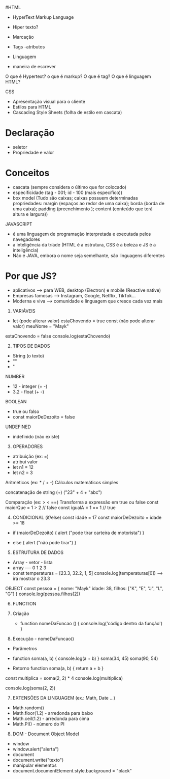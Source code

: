 #HTML 
- HyperText Markup Language

- Hiper texto?
- Marcação
 - Tags
  -atributos
- Linguagem
 - maneira de escrever

O que é Hypertext?
o que é markup?
O que é tag?
O que é linguagem HTML?

CSS
- Apresentação visual para o cliente
- Estilos para HTML
- Cascading Style Sheets (folha de estilo em cascata)

# Declaração
- seletor
- Propriedade e valor

# Conceitos
- cascata (sempre considera o último que for colocado)
- especificidade (tag - 001; id - 100 (mais específico)) 
- box model (Tudo são caixas; caixas possuem determinadas propriedades: 
margin (espaços ao redor de uma caixa); borda (borda de uma caixa); 
padding (preenchimento ); content (conteúdo que terá altura e largura))


JAVASCRIPT

- é uma linguagem de programação interpretada e executada pelos 
navegadores
- a inteligência da tríade (HTML é a estrutura, CSS é a beleza e 
JS é a inteligência)
- Não é JAVA, embora o nome seja semelhante, são linguagens diferentes

# Por que JS?
- aplicativos --> para WEB, desktop (Electron) e mobile (Reactive native)
- Empresas famosas --> Instagram, Google, Netflix, TikTok...
- Moderna e viva --> comunidade e linguagem que cresce cada vez mais 

1. VARIÁVEIS
- let (pode alterar valor) estaChovendo = true
const (não pode alterar valor) meuNome = "Mayk"

estaChovendo = false
console.log(estaChovendo)


2. TIPOS DE DADOS
- String (o texto)
- ""
- ''

NUMBER
- 12 - integer (+ -)
- 3.2 - float (+ -)

BOOLEAN
- true ou falso
- const maiorDeDezoito = false

UNDEFINED
- indefinido (não existe)

3. OPERADORES
- atribuição (ex: =)
- atribui valor 
- let n1 = 12
- let n2 = 3

Aritméticos (ex: * / + -)
Cálculos matemáticos simples

concatenação de string (+)
("23" + 4 + "abc")

Comparação (ex: > < ==)
Transforma a expressão em true ou false
const maiorQue = 1 > 2 // false
const igualA = 1 == 1 // true

4. CONDICIONAL (if/else)
const idade = 17
const maiorDeDezoito = idade >= 18

- if (maiorDeDezoito) {
  alert ("pode tirar carteira de motorista")
}

- else {
  alert ("não pode tirar")
}

5. ESTRUTURA DE DADOS
- Array - vetor - lista
- array ---               0   1     2  3
- const temperaturas = [23.3, 32.2, 1, 5]
console.log(temperaturas[0]) --> irá mostrar o 23.3

OBJECT
const pessoa = {
  nome: "Mayk"
  idade: 38,
  filhos: ["K", "E", "J", "L", "G"]
}
console.log(pessoa.filhos[2])

6. FUNCTION
 1. Criação
    - function nomeDaFuncao () {
      console.log('código dentro da função')
    }
  
  2. Execução
    - nomeDaFuncao()

  - Parâmetros
  - function soma(a, b) {
    console.log(a + b)
  }
  soma(34, 45)
  soma(90, 54)

  - Retorno
  function soma(a, b) {
    return a + b
  }

  const multiplica = soma(2, 2) * 4
  console.log(multiplica)

  console.log(soma(2, 2))

7. EXTENSÕES DA LINGUAGEM (ex.: Math, Date ...)
- Math.random()
- Math.floor(1.2) - arredonda para baixo
- Math.ceil(1.2) - arredonda para cima
- Math.PI() - número do PI

8. DOM - Document Object Model 
- window
- window.alert("alerta")
- document
- document.write("texto")
- manipular elementos
- document.documentElement.style.background = "black"
